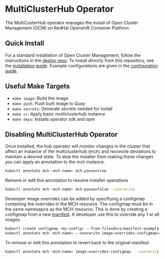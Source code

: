 # MultiClusterHub Operator

The MultiCusterHub operator manages the install of Open Cluster Management (OCM) on RedHat Openshift Container Platform

## Quick Install

For a standard installation of Open Cluster Management, follow the instructions in the [deploy repo][deploy]. To install directly from this repository, see the [installation guide][install_guide]. Example configurations are given in the [configuration guide][config_guide].

## Useful Make Targets

- `make image`: Build the image
- `make push`: Push built image to Quay
- `make secrets`: Generate secrets needed for install
- `make cr`: Apply basic multiclusterhub instance
- `make deps`: Installs operator sdk and opm

## Disabling MultiClusterHub Operator

Once installed, the hub operator will monitor changes in the cluster that affect an instance of the multiclusterhub (mch) and reconcile deviations to maintain a desired state. To stop the installer from making these changes you can apply an annotation to the mch instance.
```bash
kubectl annotate mch <mch-name> mch-pause=true
```

Remove or edit this annotation to resume installer operations
```bash
kubectl annotate mch <mch-name> mch-pause=false --overwrite
```

Developer image overrides can be added by specifiying a configmap containing the overrides in the MCH resource. The configmap must be in the same namesapce as the MCH resource.
This is done by creating a configmap from a new [manifest](https://github.com/open-cluster-management/pipeline/tree/2.1-integration/snapshots). A developer use this to override any 1 or all images.

```bash
kubectl create configmap <my-config> --from-file=docs/manifest-example.json
kubectl annotate mch <mch-name> --overwrite image-overrides-configmap=<my-config>
```

To remove or edit this annotation to revert back to the original manifest
```bash
kubectl annotate mch <mch-name> image-overrides-configmap- --overwrite
```

[install_guide]: /docs/installation.md
[config_guide]: /docs/configuration.md
[deploy]: https://github.com/open-cluster-management/deploy